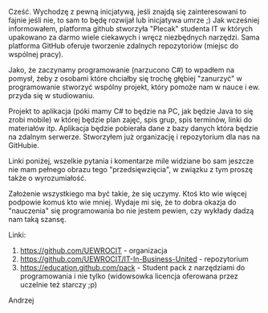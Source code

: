Cześć.
Wychodzę z pewną inicjatywą, jeśli znajdą się zainteresowani to fajnie jeśli nie, to sam to będę rozwijał lub inicjatywa umrze ;)
Jak wcześniej informowałem, platforma github stworzyła "Plecak" studenta IT w których upakowano za darmo wiele ciekawych i wręcz niezbędnych narzędzi. Sama platforma GitHub oferuje tworzenie zdalnych repozytoriów (miejsc do wspólnej pracy).

Jako, że zaczynamy programowanie (narzucono C#) to wpadłem na pomysł, żeby z osobami które chciałby się trochę głębiej "zanurzyć" w programowanie stworzyć wspólny projekt, który pomoże nam w nauce i ew. przyda się w studiowaniu.

Projekt to aplikacja (póki mamy C# to będzie na PC, jak będzie Java to się zrobi mobile) w której będzie plan zajęć, spis grup, spis terminów, linki do materiałów itp. Aplikacja będzie pobierała dane z bazy danych która będzie na zdalnym serwerze. Stworzyłem już organizację i repozytorium dla nas na GitHubie.

Linki poniżej, wszelkie pytania i komentarze mile widziane bo sam jeszcze nie mam pełnego obrazu tego "przedsięwzięcia", w związku z tym proszę także o wyrozumiałość.

Założenie wszystkiego ma być takie, że się uczymy. Ktoś kto wie więcej podpowie komuś kto wie mniej. Wydaje mi się, że to dobra okazja do "nauczenia" się programowania bo nie jestem pewien, czy wykłady dadzą nam taką szansę.

Linki:
1. https://github.com/UEWROCIT - organizacja
2. https://github.com/UEWROCIT/IT-In-Business-United - repozytorium
3. https://education.github.com/pack - Student pack z narzędziami do programowania i nie tylko (widowsowka licencja oferowana przez uczelnie też starczy ;p)

Andrzej 
